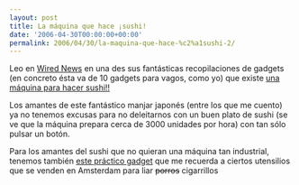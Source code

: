 ```yaml
---
layout: post
title: La máquina que hace ¡sushi!
date: '2006-04-30T00:00:00+00:00'
permalink: 2006/04/30/la-maquina-que-hace-%c2%a1sushi-2/
---
```

<a href="http://www.sushi-master.com/usa/products/msr3000.html"><img style="float:right; margin:0 0 10px 10px;cursor:pointer; cursor:hand;" src="http://photos1.blogger.com/blogger/6639/1972/320/MSR-3000W.jpg" border="0" alt="" /></a>Leo en <a href="http://blog.wired.com/lazygadgets/">Wired News</a> en una des sus fantásticas recopilaciones de gadgets (en concreto ésta va de 10 gadgets para vagos, como yo) que existe <a href="http://www.sushi-master.com/usa/products/msr3000.html">una máquina para hacer sushi!!</a>

Los amantes de este fantástico manjar japonés (entre los que me cuento) ya no tenemos excusas para no deleitarnos con un buen plato de sushi (se ve que la máquina prepara cerca de 3000 unidades por hora) con tan sólo pulsar un botón.

Para los amantes del sushi que no quieran una máquina tan industrial, tenemos también <a href="http://www.popgadget.net/2005/08/the_sushi_rolle.php">este práctico gadget</a> que me recuerda a ciertos utensilios que se venden en Amsterdam para liar <s>porros</s> cigarrillos
